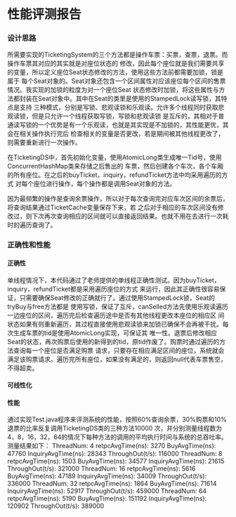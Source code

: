 # 性能评测报告

### 设计思路
所需要实现的TicketingSystem的三个方法都是操作车票：买票，查票，退票。而操作车票其对应的其实就是对座位状态的
修改，因此每个座位就是我们需要共享的变量，所以定义座位Seat状态修改的方法，使用这些方法前都需要加锁，锁是属于
每个Seat对象的。Seat对象还包含一个区间属性对应该座位每个区间的售票情况。我实现的加锁的粒度为对一个座位Seat
状态修改时加锁，将这些属性与方法都封装在Seat对象中。其中在Seat的类里是使用的StampedLock读写锁，其特点是支持
三种模式，分别是写锁、悲观读锁和乐观读。允许多个线程同时获取悲观读锁，但是只允许一个线程获取写锁，写锁和悲观读锁
是互斥的，其相对于普通读写锁的一个优势是有一个乐观读，也就是其实现是不加锁的，其性能更优，其会在相关操作执行完后
检查相关的变量是否更改，若是期间被其他线程更改了，则需要重新进行一次操作。

在TicketingDS中，首先初始化变量，使用AtomicLong类生成唯一Tid号，使用ConcurrentHashMap类来存储之后售出的
车票，然后创建各个车次，各个车厢的所有座位。在之后的buyTicket，inquiry，refundTicket方法中均采用遍历的方式
对每个座位进行操作，每个操作都是调用Seat对象的方法。

因为最频繁的操作是查询余票操作，所以对于每次查询完对应车次区间的余票后，将查询结果通过TicketCache变量保存下来，若
之后对于相应的车次区间没有修改过，则下次再次查询相应的区间就可以直接返回结果。也就不用在去进行一次耗时的遍历查询了。

### 正确性和性能
#### 正确性
单线程情况下，本代码通过了老师提供的单线程正确性测试。因为buyTicket，inquiry，refundTicket都是采用遍历座位的方式
来运行，因此其正确性很容易保证，只需要确保Seat修改的正确就行了。通过使用StampedLock锁，Seat的tryBuy与free方法都是
使用写锁，保证了互斥，canSelled方法先使用乐观读遍历一边座位的区间，遍历完后检查遍历途中是否有其他线程更改本座位的相应区
间状态如果有则重新遍历，其过程直接使用悲观读锁来加锁已确保不会再被干扰。每次生成车票的tid是使用AtomicLong实现，可保证其
唯一性。退票后修改相应Seat的状态，再次购票后使用的新得到的tid，原tid作废了。购票时通过遍历的方法查询每一个座位是否满足购票
请求，只要存在相应满足区间的座位，系统就会满足该购票请求。遍历完所有座位，如果没有满足的，则返回null代表车票售空，不得超卖。
#### 可线性化

#### 性能
通过实现Test.java程序来评测系统的性能，按照60%查询余票，30%购票和10%退票的比率反复调用TicketingDS类的三种方法10000
次，并分别测量线程数为4，8，16，32，64的情况下每种方法的调用的平均执行时间与系统的总吞吐率。测量结果如下：
ThreadNum: 4 retpcAvgTime(ns): 3270 BuyAvgTime(ns): 47760 InquiryAvgTime(ns): 28343 ThroughOut(t/s): 116000
ThreadNum: 8 retpcAvgTime(ns): 1503 BuyAvgTime(ns): 34577 InquiryAvgTime(ns): 21615 ThroughOut(t/s): 321000
ThreadNum: 16 retpcAvgTime(ns): 5616 BuyAvgTime(ns): 47189 InquiryAvgTime(ns): 34009 ThroughOut(t/s): 336000
ThreadNum: 32 retpcAvgTime(ns): 1864 BuyAvgTime(ns): 71614 InquiryAvgTime(ns): 52917 ThroughOut(t/s): 459000
ThreadNum: 64 retpcAvgTime(ns): 5190 BuyAvgTime(ns): 151192 InquiryAvgTime(ns): 120902 ThroughOut(t/s): 389000
